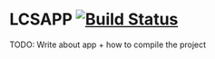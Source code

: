 LCSAPP [![Build Status](https://travis-ci.org/unleashurgeek/LCSAPP.svg?branch=master)](https://travis-ci.org/unleashurgeek/LCSAPP)
======

TODO: Write about app + how to compile the project

